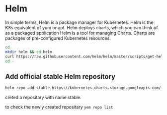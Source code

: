 # Helm

In simple terms, Helm is a package manager for Kubernetes. Helm is the K8s equivalent of yum or apt. Helm deploys charts, which you can think of as a packaged application
Helm is a tool for managing Charts. Charts are packages of pre-configured Kubernetes resources.

```bash
cd 
mkdir helm && cd helm
curl https://raw.githubusercontent.com/helm/helm/master/scripts/get-helm-3 | bash
cd -
```

## Add official stable Helm repository

```bash
helm repo add stable https://kubernetes-charts.storage.googleapis.com/
```
creted a repositary with name stable.

to check the newly created repositary
``` yem repo list ```
